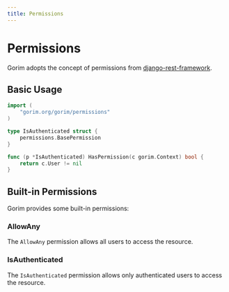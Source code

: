 ```yaml
---
title: Permissions
---
```


# Permissions

Gorim adopts the concept of permissions from [django-rest-framework](https://www.django-rest-framework.org/api-guide/permissions/).

## Basic Usage

```go
import (
	"gorim.org/gorim/permissions"
)

type IsAuthenticated struct {
    permissions.BasePermission
}

func (p *IsAuthenticated) HasPermission(c gorim.Context) bool {
    return c.User != nil
}
```

## Built-in Permissions

Gorim provides some built-in permissions:

### AllowAny

The `AllowAny` permission allows all users to access the resource.

### IsAuthenticated

The `IsAuthenticated` permission allows only authenticated users to access the resource.